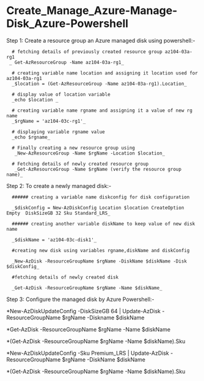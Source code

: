 # Create_Manage_Azure-Manage-Disk_Azure-Powershell

Step 1: Create a resource group an Azure managed disk using powershell:-
    
      # fetching details of previously created resource group az104-03a-rg1
     _ Get-AzResourceGroup -Name az104-03a-rg1_

      # creating variable name location and assigning it location used for az104-03a-rg1
      _$location = (Get-AzResourceGroup -Name az104-03a-rg1).Location_   
    
      # display value of location variable
      _echo $location _
      
      # creating variable name rgname and assigning it a value of new rg name
      _$rgName = 'az104-03c-rg1'_
     
      # displaying variable rgname value
      _echo $rgname_
     
      # Finally creating a new resource group using 
       _New-AzResourceGroup -Name $rgName -Location $location_
      
      # Fetching details of newly created resource group
       _Get-AzResourceGroup -Name $rgName (verify the resource group name)_

Step 2: To create a newly managed disk:-

      ###### creating a variable name diskconfig for disk configuration
 
      _$diskConfig = New-AzDiskConfig Location $location CreateOption Empty  DiskSizeGB 32 Sku Standard_LRS_
   
      ###### creating another variable diskName to keep value of new disk name
 
      _$diskName = 'az104-03c-disk1'_

      #creating new disk using variables rgname,diskName and diskConfig
 
      _New-AzDisk -ResourceGroupName $rgName -DiskName $diskName -Disk $diskConfig_
      
      #fetching details of newly created disk

      _Get-AzDisk -ResourceGroupName $rgName -Name $diskName_


Step 3: Configure the managed disk by Azure Powershell:-

*New-AzDiskUpdateConfig -DiskSizeGB 64 | Update-AzDisk -ResourceGroupName $rgName -Diskname $diskName

*Get-AzDisk -ResourceGroupName $rgName -Name $diskName

*(Get-AzDisk -ResourceGroupName $rgName -Name $diskName).Sku

*New-AzDiskUpdateConfig -Sku Premium_LRS | Update-AzDisk -ResourceGroupName $rgName -DiskName $diskName

*(Get-AzDisk -ResourceGroupName $rgName -Name $diskName).Sku



